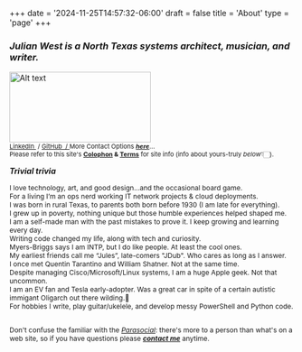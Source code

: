 +++
date = '2024-11-25T14:57:32-06:00'
draft = false
title = 'About'
type = 'page'
+++
  <style type="text/css">
        .e-mail:before {
            content: attr(data-website) "\0040" attr(data-user);
            unicode-bidi: bidi-override;
            direction: rtl;
        }
    </style>

### _Julian West is a North Texas systems architect, musician, and writer._

<img src="https://julianwest.me/Blog/about/julian-about.jpeg" alt="Alt text" width="250" height="125">

<div style="font-size: 11px;">
                            <a href="https://www.linkedin.com/in/julianwest/" target="_blank" class="social_link">LinkedIn
                                <i class="fa-brands fa-linkedin social_icon"></i></a>&nbsp;/&nbsp;<a href="https://github.com/J-DubApps" target="_blank" class="social_link">GitHub
                                <i class="fa-brands fa-github social_icon"></i>&nbsp;/&nbsp;</a>More Contact Options <b><i><a href="http://julianwest.me/Blog/contact/contacting/">here</a></b></i>...<br />
                            Please refer to this site's <b><a href="https://julianwest.me/Blog/colophon/colophon/">Colophon</a> & <a href="https://julianwest.me/Blog/site-disclosure/site-disclosure/">Terms</a></b> for site info (info about yours-truly <i>below</i>👇🏻).
</div>

<b><i>Trivial trivia</b></i> 
<div style="font-size: 12px;">
I love technology, art, and good design...and the occasional board game.<br />
For a living I’m an ops nerd working IT network projects & cloud deployments.<br />   
I was born in rural Texas, to parents both born before 1930 (I am late for everything).<br />
I grew up in poverty, nothing unique but those humble experiences helped shaped me.<br />
I am a self-made man with the past mistakes to prove it. I keep growing and learning every day.<br />      
Writing code changed my life, along with tech and curiosity.<br />   
Myers-Briggs says I am INTP, but I do like people. At least the cool ones.<br />   
My earliest friends call me “Jules”, late-comers "JDub".  Who cares as long as I answer.<br />
I once met Quentin Tarantino and William Shatner. Not at the same time.<br />
Despite managing Cisco/Microsoft/Linux systems, I am a huge Apple geek. Not that uncommon.<br />   
I am an EV fan and Tesla early-adopter. Was a great car in spite of a certain autistic immigant Oligarch out there wilding.&#129335;<br />   
For hobbies I write, play guitar/ukelele, and develop messy PowerShell and Python code. <br /><br />

Don't confuse the familiar with the <i><a href="https://en.wikipedia.org/wiki/Parasocial_interaction">Parasocial</a></i>: there's more to a person than what's on a web site, so if you have questions please 
<a href ="https://julianwest.me/Blog/contact/contacting/"><i><b>contact me</a></i></b> anytime. 
</div>